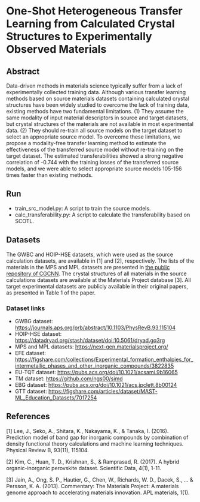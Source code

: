 # One-Shot Heterogeneous Transfer Learning from Calculated Crystal Structures to Experimentally Observed Materials

## Abstract
Data-driven methods in materials science typically suffer from a lack of experimentally collected training data.
Although various transfer learning methods based on source materials datasets containing calculated crystal structures have been widely studied to overcome the lack of training data, existing methods have two fundamental limitations.
(1) They assume the same modality of input material descriptors in source and target datasets, but crystal structures of the materials are not available in most experimental data.
(2) They should re-train all source models on the target dataset to select an appropriate source model.
To overcome these limitations, we propose a modality-free transfer learning method to estimate the effectiveness of the transferred source model without re-training on the target dataset.
The estimated transferabilities showed a strong negative correlation of -0.744 with the training losses of the transferred source models, and we were able to select appropriate source models 105-156 times faster than existing methods.


## Run
- train_src_model.py: A script to train the source models.
- calc_transferability.py: A script to calculate the transferability based on SCOTL.


## Datasets
The GWBC and HOIP-HSE datasets, which were used as the source calculation datasets, are available in [1] and [2], respectively.
The lists of the materials in the MPS and MPL datasets are presented in [the public repository of CGCNN](https://github.com/txie-93/cgcnn).
The crystal structures of all materials in the source calculations datasets are available at the Materials Project database [3].
All target experimental datasets are publicly available in their original papers, as presented in Table 1 of the paper.

### Dataset links
- GWBG dataset: https://journals.aps.org/prb/abstract/10.1103/PhysRevB.93.115104
- HOIP-HSE dataset: https://datadryad.org/stash/dataset/doi:10.5061/dryad.gq3rg
- MPS and MPL datasets: https://next-gen.materialsproject.org/
- EFE dataset: https://figshare.com/collections/Experimental_formation_enthalpies_for_intermetallic_phases_and_other_inorganic_compounds/3822835
- EU-TQT dataset: https://pubs.acs.org/doi/10.1021/acsami.9b16065
- TM dataset: https://github.com/ngs00/simd
- EBG dataset: https://pubs.acs.org/doi/10.1021/acs.jpclett.8b00124
- GTT dataset: https://figshare.com/articles/dataset/MAST-ML_Education_Datasets/7017254


## References
[1] Lee, J., Seko, A., Shitara, K., Nakayama, K., & Tanaka, I. (2016). Prediction model of band gap for inorganic compounds by combination of density functional theory calculations and machine learning techniques. Physical Review B, 93(11), 115104.

[2] Kim, C., Huan, T. D., Krishnan, S., & Ramprasad, R. (2017). A hybrid organic-inorganic perovskite dataset. Scientific Data, 4(1), 1-11.

[3] Jain, A., Ong, S. P., Hautier, G., Chen, W., Richards, W. D., Dacek, S., ... & Persson, K. A. (2013). Commentary: The Materials Project: A materials genome approach to accelerating materials innovation. APL materials, 1(1).

